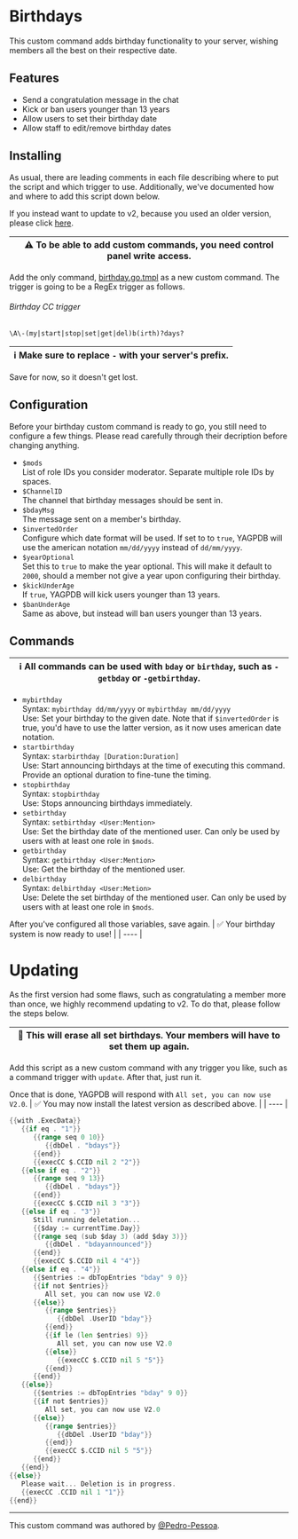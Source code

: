 # Birthdays
This custom command adds birthday functionality to your server, wishing members all the best on their respective date.

## Features
* Send a congratulation message in the chat
* Kick or ban users younger than 13 years
* Allow users to set their birthday date
* Allow staff to edit/remove birthday dates

## Installing
As usual, there are leading comments in each file describing where to put the script and which trigger to use. 
Additionally, we've documented how and where to add this script down below.

If you instead want to update to v2, because you used an older version, please click [here](#Updating).

| ⚠ To be able to add custom commands, you need control panel write access. |
| ---- |

Add the only command, [birthday.go.tmpl](birthday.go.tmpl) as a new custom command. The trigger is going to be a RegEx trigger as follows.

###### Birthday CC trigger
```
\A\-(my|start|stop|set|get|del)b(irth)?days?
```
| ℹ Make sure to replace `-` with your server's prefix. |
| ---- |

Save for now, so it doesn't get lost.

## Configuration
Before your birthday custom command is ready to go, you still need to configure a few things. Please read carefully through their decription before changing anything.

- `$mods`<br>
    List of role IDs you consider moderator. Separate multiple role IDs by spaces.
- `$ChannelID`<br>
    The channel that birthday messages should be sent in.
- `$bdayMsg`<br>
    The message sent on a member's birthday.
- `$invertedOrder`<br>
    Configure which date format will be used. If set to to `true`, YAGPDB will use the american notation `mm/dd/yyyy` instead of `dd/mm/yyyy`.
- `$yearOptional`<br>
    Set this to `true` to make the year optional. This will make it default to `2000`, should a member not give a year upon configuring their birthday.
- `$kickUnderAge`<br>
    If `true`, YAGPDB will kick users younger than 13 years.
- `$banUnderAge`<br>
    Same as above, but instead will ban users younger than 13 years.

## Commands
| ℹ All commands can be used with `bday` or `birthday`, such as `-getbday` or `-getbirthday`. |
| ---- |

- `mybirthday`<br>
    Syntax: `mybirthday dd/mm/yyyy` or `mybirthday mm/dd/yyyy`<br>
    Use: Set your birthday to the given date. Note that if `$invertedOrder` is true, you'd have to use the latter version, as it now uses american date notation.
- `startbirthday`<br>
    Syntax: `starbirthday [Duration:Duration]`<br>
    Use: Start announcing birthdays at the time of executing this command. Provide an optional duration to fine-tune the timing.
- `stopbirthday`<br>
    Syntax: `stopbirthday`<br>
    Use: Stops announcing birthdays immediately.
- `setbirthday`<br>
    Syntax: `setbirthday <User:Mention>`<br>
    Use: Set the birthday date of the mentioned user. Can only be used by users with at least one role in `$mods`.
- `getbirthday`<br>
    Syntax: `getbirthday <User:Mention>`<br>
    Use: Get the birthday of the mentioned user.
- `delbirthday`<br>
    Syntax: `delbirthday <User:Metion>`<br>
    Use: Delete the set birthday of the mentioned user. Can only be used by users with at least one role in `$mods`.

After you've configured all those variables, save again.
| ✅ Your birthday system is now ready to use! |
| ---- |

# Updating
As the first version had some flaws, such as congratulating a member more than once, we highly recommend updating to v2. To do that, please follow the steps below.

| 🛑 This will erase all set birthdays. Your members will have to set them up again. |
| ---- |

Add this script as a new custom command with any trigger you like, such as a command trigger with `update`. After that, just run it.

Once that is done, YAGPDB will respond with `All set, you can now use V2.0`.
| ✅ You may now install the latest version as described above. |
| ---- |

```go
{{with .ExecData}}
   {{if eq . "1"}}
      {{range seq 0 10}}
         {{dbDel . "bdays"}}
      {{end}}
      {{execCC $.CCID nil 2 "2"}}
   {{else if eq . "2"}}
      {{range seq 9 13}}
         {{dbDel . "bdays"}}
      {{end}}
      {{execCC $.CCID nil 3 "3"}}
   {{else if eq . "3"}}
      Still running deletation...
      {{$day := currentTime.Day}}
      {{range seq (sub $day 3) (add $day 3)}}
         {{dbDel . "bdayannounced"}}
      {{end}}
      {{execCC $.CCID nil 4 "4"}}
   {{else if eq . "4"}}
      {{$entries := dbTopEntries "bday" 9 0}}
      {{if not $entries}}
         All set, you can now use V2.0
      {{else}}
         {{range $entries}}
            {{dbDel .UserID "bday"}}
         {{end}}
         {{if le (len $entries) 9}}
            All set, you can now use V2.0
         {{else}}
            {{execCC $.CCID nil 5 "5"}}
         {{end}}
      {{end}}
   {{else}}
      {{$entries := dbTopEntries "bday" 9 0}}
      {{if not $entries}}
         All set, you can now use V2.0
      {{else}}
         {{range $entries}}
            {{dbDel .UserID "bday"}}
         {{end}}
         {{execCC $.CCID nil 5 "5"}}
      {{end}}
   {{end}}
{{else}}
   Please wait... Deletion is in progress.
   {{execCC .CCID nil 1 "1"}}
{{end}}
```

---- 
This custom command was authored by [@Pedro-Pessoa](https://github.com/Pedro-Pessoa).
